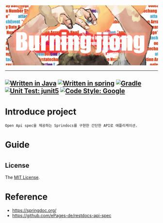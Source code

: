 [![jjong-logo](./docs/images/GH-Logo.png)](https://www.linkedin.com/in/jongsang-han/)

---
[![Written in Java](https://img.shields.io/static/v1?message=Jdk21&labelColor=5c5c5c&color=FF7800&logoColor=white&label=%20&logo=openjdk)](https://jdk.java.net/21/)
[![Written in spring](https://img.shields.io/static/v1?message=SpringBoot-3.2&labelColor=5c5c5c&color=6DB33F&logoColor=white&label=%20&logo=SpringBoot)](https://spring.io/projects/spring-boot)
[![Gradle](https://img.shields.io/static/v1?message=Gradle-8.5&labelColor=5c5c5c&color=blue&logoColor=white&label=%20&logo=Gradle)](https://docs.gradle.org/8.4/userguide/userguide.html)
[![Unit Test: junit5](https://img.shields.io/static/v1?message=junit-5.10.1&labelColor=5c5c5c&color=25a162&logoColor=white&label=%20&logo=junit5)](https://junit.org/junit5/)
[![Code Style: Google](http://is.am/5hzj)](https://github.com/google/gts)
---
# Introduce project
```text
Open Api spec을 제공하는 Sprindocs를 구현한 간단한 API로 애플리케이션.
```

# Guide

# 


## License
The [MIT License](LICENSE).


# Reference
- https://springdoc.org/
- https://github.com/ePages-de/restdocs-api-spec